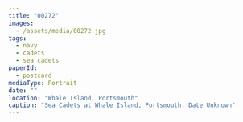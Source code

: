 ```yaml
---
title: "00272"
images:
  - /assets/media/00272.jpg
tags:
  - navy
  - cadets
  - sea cadets
paperId:
  - postcard
mediaType: Portrait
date: ""
location: "Whale Island, Portsmouth"
caption: "Sea Cadets at Whale Island, Portsmouth. Date Unknown"
---
```


